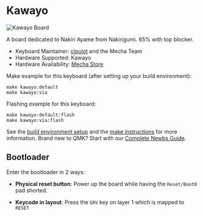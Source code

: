 # Kawayo

![Kawayo Board](https://cdn.shopify.com/s/files/1/0281/3122/9834/products/Kawayoo_1024x1024@2x.jpg?v=1650025682)

A board dedicated to Nakiri Ayame from Nakirigumi. 65% with top blocker.

* Keyboard Maintainer: [cipulot](https://github.com/cipulot) and the Mecha Team
* Hardware Supported: Kawayo
* Hardware Availability: [Mecha Store](https://mecha.store)

Make example for this keyboard (after setting up your build environment):

    make kawayo:default
    make kawayo:via

Flashing example for this keyboard:

    make kawayo:default:flash
    make kawayo:via:flash

See the [build environment setup](https://docs.qmk.fm/#/getting_started_build_tools) and the [make instructions](https://docs.qmk.fm/#/getting_started_make_guide) for more information. Brand new to QMK? Start with our [Complete Newbs Guide](https://docs.qmk.fm/#/newbs).

## Bootloader

Enter the bootloader in 2 ways:

* **Physical reset button**: Power up the board while having the `Reset/Boot0` pad shorted.

* **Keycode in layout**: Press the `GRV` key on layer 1 which is mapped to `RESET`
